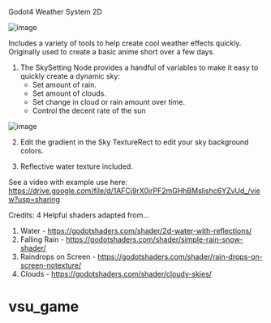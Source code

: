 Godot4 Weather System 2D 

![image](https://github.com/user-attachments/assets/930c2468-c58b-4c69-9b0b-86449aad2a6b)

Includes a variety of tools to help create cool weather effects quickly.
Originally used to create a basic anime short over a few days.

1. The SkySetting Node provides a handful of variables to make it easy to quickly create a dynamic sky:
	- Set amount of rain.
	- Set amount of clouds.
	- Set change in cloud or rain amount over time.
	- Control the decent rate of the sun

![image](https://github.com/user-attachments/assets/464d6479-56c2-4495-a1da-07ea81123b72)
	
2. Edit the gradient in the Sky TextureRect to edit your sky background colors.

3. Reflective water texture included.

See a video with example use here: https://drive.google.com/file/d/1AFCj9rX0jrPF2mGHhBMslishc6YZvUd_/view?usp=sharing


Credits:
4 Helpful shaders adapted from...
1. Water - https://godotshaders.com/shader/2d-water-with-reflections/
2. Falling Rain - https://godotshaders.com/shader/simple-rain-snow-shader/
3. Raindrops on Screen - https://godotshaders.com/shader/rain-drops-on-screen-notexture/
4. Clouds - https://godotshaders.com/shader/cloudy-skies/
# vsu_game
